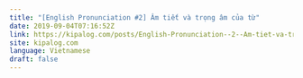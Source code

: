 ```yaml
---
title: "[English Pronunciation #2] Âm tiết và trọng âm của từ"
date: 2019-09-04T07:16:52Z
link: https://kipalog.com/posts/English-Pronunciation--2--Am-tiet-va-trong-am-cua-tu?utm_medium=RSS&utm_source=news.12bit.vn
site: kipalog.com
language: Vietnamese
draft: false
---
```

